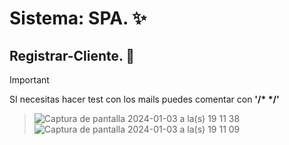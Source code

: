 # Sistema: SPA. ✨
## Registrar-Cliente. 🙋

>[!IMPORTANT]
><p>SI necesitas hacer test con los mails puedes comentar con <strong>'/* */'</strong></p>

>![Captura de pantalla 2024-01-03 a la(s) 19 11 38](https://github.com/Lstrappare/SistemaSPA/assets/119477560/266f6f55-2ab6-4ca9-b96c-701b37f01209)
>![Captura de pantalla 2024-01-03 a la(s) 19 11 09](https://github.com/Lstrappare/SistemaSPA/assets/119477560/5767e011-8bd1-4b15-b37f-4587975253ab)
